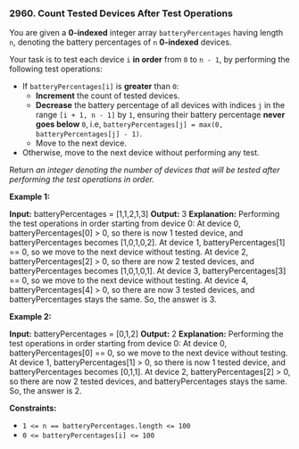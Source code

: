 ### 2960\. Count Tested Devices After Test Operations

You are given a **0-indexed** integer array `batteryPercentages` having length `n`, denoting the battery percentages of `n` **0-indexed** devices.

Your task is to test each device `i` **in order** from `0` to `n - 1`, by performing the following test operations:

*   If `batteryPercentages[i]` is **greater** than `0`:
    *   **Increment** the count of tested devices.
    *   **Decrease** the battery percentage of all devices with indices `j` in the range `[i + 1, n - 1]` by `1`, ensuring their battery percentage **never goes below** `0`, i.e, `batteryPercentages[j] = max(0, batteryPercentages[j] - 1)`.
    *   Move to the next device.
*   Otherwise, move to the next device without performing any test.

Return _an integer denoting the number of devices that will be tested after performing the test operations in order._

**Example 1:**

**Input:** batteryPercentages = \[1,1,2,1,3\]
**Output:** 3
**Explanation:** Performing the test operations in order starting from device 0:
At device 0, batteryPercentages\[0\] > 0, so there is now 1 tested device, and batteryPercentages becomes \[1,0,1,0,2\].
At device 1, batteryPercentages\[1\] == 0, so we move to the next device without testing.
At device 2, batteryPercentages\[2\] > 0, so there are now 2 tested devices, and batteryPercentages becomes \[1,0,1,0,1\].
At device 3, batteryPercentages\[3\] == 0, so we move to the next device without testing.
At device 4, batteryPercentages\[4\] > 0, so there are now 3 tested devices, and batteryPercentages stays the same.
So, the answer is 3.

**Example 2:**

**Input:** batteryPercentages = \[0,1,2\]
**Output:** 2
**Explanation:** Performing the test operations in order starting from device 0:
At device 0, batteryPercentages\[0\] == 0, so we move to the next device without testing.
At device 1, batteryPercentages\[1\] > 0, so there is now 1 tested device, and batteryPercentages becomes \[0,1,1\].
At device 2, batteryPercentages\[2\] > 0, so there are now 2 tested devices, and batteryPercentages stays the same.
So, the answer is 2.

**Constraints:**

*   `1 <= n == batteryPercentages.length <= 100`
*   `0 <= batteryPercentages[i] <= 100`
